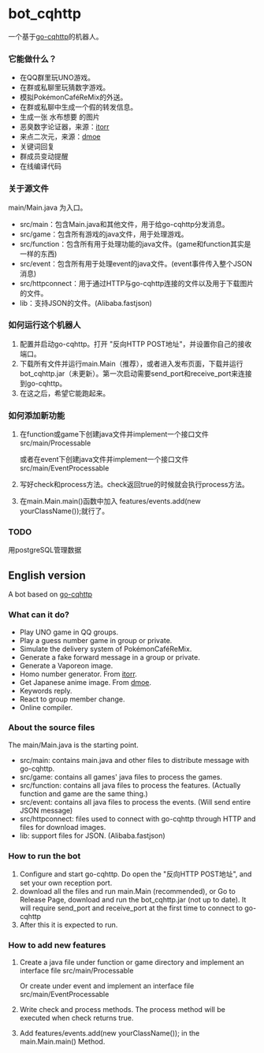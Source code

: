 # bot_cqhttp

一个基于[go-cqhttp](https://github.com/Mrs4s/go-cqhttp)的机器人。

### 它能做什么？

- 在QQ群里玩UNO游戏。
- 在群或私聊里玩猜数字游戏。
- 模拟PokémonCaféReMix的外送。
- 在群或私聊中生成一个假的转发信息。
- 生成一张 水布想要 的图片
- 恶臭数字论证器，来源：[itorr](https://github.com/itorr/homo)
- 来点二次元，来源：[dmoe](https://www.dmoe.cc)
- 关键词回复
- 群成员变动提醒
- 在线编译代码

### 关于源文件

main/Main.java 为入口。

- src/main：包含Main.java和其他文件，用于给go-cqhttp分发消息。
- src/game：包含所有游戏的java文件，用于处理游戏。
- src/function：包含所有用于处理功能的java文件。(game和function其实是一样的东西)
- src/event：包含所有用于处理event的java文件。(event事件传入整个JSON消息)
- src/httpconnect：用于通过HTTP与go-cqhttp连接的文件以及用于下载图片的文件。
- lib：支持JSON的文件。(Alibaba.fastjson)

### 如何运行这个机器人

1. 配置并启动go-cqhttp。打开 "反向HTTP POST地址"，并设置你自己的接收端口。
2. 下载所有文件并运行main.Main（推荐），或者进入发布页面，下载并运行 bot_cqhttp.jar（未更新）。第一次启动需要send_port和receive_port来连接到go-cqhttp。
3. 在这之后，希望它能跑起来。

### 如何添加新功能

1. 在function或game下创建java文件并implement一个接口文件src/main/Processable

    或者在event下创建java文件并implement一个接口文件src/main/EventProcessable
2. 写好check和process方法。check返回true的时候就会执行process方法。
3. 在main.Main.main()函数中加入 features/events.add(new yourClassName());就行了。

### TODO

用postgreSQL管理数据

## English version

A bot based on [go-cqhttp](https://github.com/Mrs4s/go-cqhttp)

### What can it do?

- Play UNO game in QQ groups.
- Play a guess number game in group or private.
- Simulate the delivery system of PokémonCaféReMix.
- Generate a fake forward message in a group or private.
- Generate a Vaporeon image.
- Homo number generator. From [itorr](https://github.com/itorr/homo).
- Get Japanese anime image. From [dmoe](www.dmoe.cc).
- Keywords reply.
- React to group member change.
- Online compiler.

### About the source files

The main/Main.java is the starting point.

- src/main: contains main.java and other files to distribute message with go-cqhttp.
- src/game: contains all games' java files to process the games.
- src/function: contains all java files to process the features. (Actually function and game are the same thing.)
- src/event: contains all java files to process the events. (Will send entire JSON message)
- src/httpconnect: files used to connect with go-cqhttp through HTTP and files for download images.
- lib: support files for JSON. (Alibaba.fastjson)

### How to run the bot

1. Configure and start go-cqhttp. Do open the "反向HTTP POST地址", and set your own reception port.
2. download all the files and run main.Main (recommended), or Go to Release Page, download and run the bot_cqhttp.jar (not up to date). It will require send_port and receive_port at the first time to connect to go-cqhttp
3. After this it is expected to run.

### How to add new features

1. Create a java file under function or game directory and implement an interface file src/main/Processable

   Or create under event and implement an interface file src/main/EventProcessable
2. Write check and process methods. The process method will be executed when check returns true.
3. Add features/events.add(new yourClassName()); in the main.Main.main() Method.
